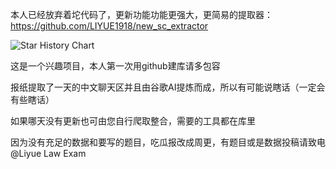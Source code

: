 本人已经放弃着坨代码了，更新功能功能更强大，更简易的提取器：https://github.com/LIYUE1918/new_sc_extractor








<picture>
  <source
    media="(prefers-color-scheme: dark)"
    srcset="
      https://api.star-history.com/svg?repos=star-history/star-history&type=Date&theme=dark
    "
  />
  <source
    media="(prefers-color-scheme: light)"
    srcset="
      https://api.star-history.com/svg?repos=star-history/star-history&type=Date
    "
  />
  <img
    alt="Star History Chart"
    src="https://api.star-history.com/svg?repos=star-history/star-history&type=Date"
  />
</picture>
























这是一个兴趣项目，本人第一次用github建库请多包容

报纸提取了一天的中文聊天区并且由谷歌AI提炼而成，所以有可能说瞎话（一定会有些瞎话）

如果哪天没有更新也可由您自行爬取整合，需要的工具都在库里

因为没有充足的数据和要写的题目，吃瓜报改成周更，有题目或是数据投稿请致电@Liyue Law Exam
